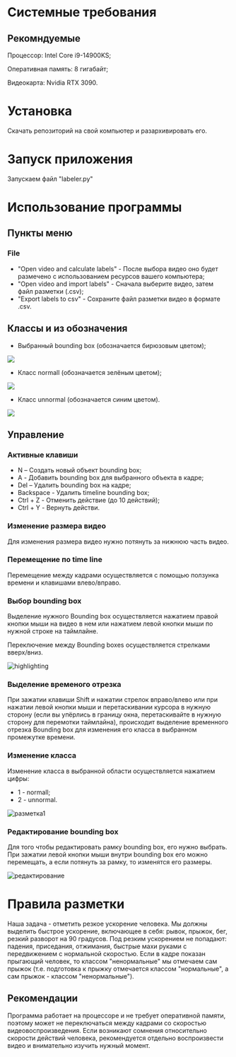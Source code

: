 # Системные требования
## Рекомндуемые 
Процессор: Intel Core i9-14900KS;

Оперативная память: 8 гигабайт;

Видеокарта: Nvidia RTX 3090.

# Установка
Скачать репозиторий на свой компьютер и разархивировать его.

#  Запуск приложения
Запускаем файл "labeler.py"

# Использование программы
## Пункты меню 
### File
* "Open video and calculate labels" - После выбора видео оно будет размечено с использованием ресурсов вашего компьютера;
* "Open video and import labels" - Сначала выберите видео, затем файл разметки (.csv);
* "Export labels to csv" - Сохраните файл разметки видео в формате .csv.

## Классы и из обозначения
* Выбранный bounding box (обозначается бирюзовым цветом);

![](https://drive.google.com/uc?id=1qSwyisrEhTmF9S9u16hdy6RmV-6Dveaj)

* Класс normall (обозначается зелёным цветом);

![](https://drive.google.com/uc?id=17Ytgip4Qamx49vSdF9_nSFVkJDkogHQZ)

* Класс unnormal (обозначается синим цветом).

![](https://drive.google.com/uc?id=1UydaRCWEFlg7_mgwOoKrNSwc5vuoWMiQ)

## Управление
### Активные клавиши
* N – Создать новый объект bounding box;
* A - Добавить bounding box для выбранного объекта в кадре;
* Del – Удалить bounding box на кадре;
* Backspace - Удалить timeline bounding box;
* Ctrl + Z - Отменить действие (до 10 действий);
* Ctrl + Y - Вернуть действи.

### Изменение размера видео
Для изменения размера видео нужно потянуть за нижнюю часть видео.

### Перемещение по time line
Перемещение между кадрами осуществляется с помощью ползунка времени и клавишами влево/вправо.

### Выбор bounding box
Выделение нужного Bounding box осуществляется нажатием правой кнопки мыши на видео в нем или нажатием левой кнопки мыши по нужной строке на таймлайне.

Переключение между Bounding boxes осуществляется стрелками вверх/вниз.

![highlighting](https://github.com/XENOXI/another-label/assets/73095626/208c82d0-3843-45be-bf5b-339ba6e518dd)

### Выделение временого отрезка
При зажатии клавиши Shift и нажатии стрелок вправо/влево или при нажатии левой кнопки мыши и перетаскивании курсора в нужную сторону (если вы упёрлись в границу окна, перетаскивайте в нужную сторону для перемотки таймлайна), происходит выделение временного отрезка Bounding box для изменения его класса в выбранном промежутке времени.

### Изменение класса
Изменение класса в выбранной области осуществляется нажатием цифры:
* 1 - normall;
* 2 - unnormal.

 ![разметка1](https://github.com/XENOXI/another-label/assets/73095626/d1a1dd4d-6ea5-49cc-a517-d1b25f8cd300)

 ### Редактирование bounding box

Для того чтобы редактировать рамку bounding box, его нужно выбрать. При зажатии левой кнопки мыши внутри bounding box его можно перемещать, а если потянуть за рамку, то изменятся его размеры.

![редактирование](https://github.com/XENOXI/another-label/assets/73095626/3c9e0e18-0509-45a9-9804-f089bd847676)

# Правила разметки
Наша задача - отметить резкое ускорение человека. Мы должны выделить быстрое ускорение, включающее в себя: рывок, прыжок, бег, резкий разворот на 90 градусов. Под резким ускорением не попадают: падения, приседания, отжимания, быстрые махи руками с передвижением с нормальной скоростью. Если в кадре показан прыгающий человек, то классом "ненормальные" мы отмечаем сам прыжок (т.е. подготовка к прыжку отмечается классом "нормальные", а сам прыжок - классом "ненормальные").

## Рекомендации
Программа работает на процессоре и не требует оперативной памяти, поэтому может не переключаться между кадрами со скоростью видеовоспроизведения. Если возникают сомнения относительно скорости действий человека, рекомендуется отдельно воспроизвести видео и внимательно изучить нужный момент.
